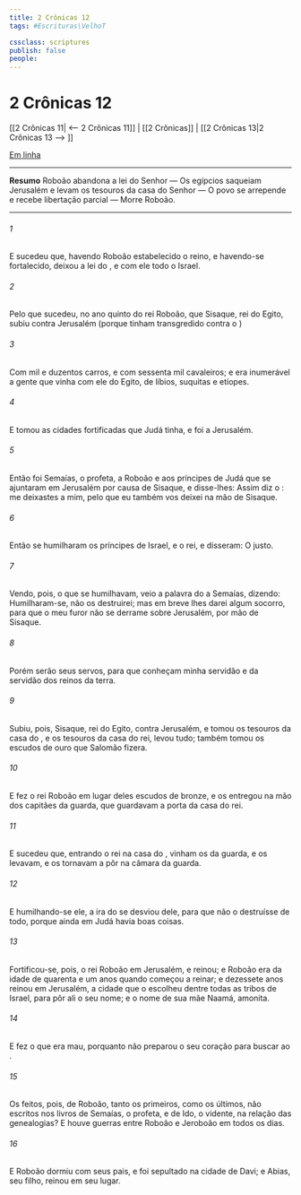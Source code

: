 ```yaml
---
title: 2 Crônicas 12
tags: #Escrituras\VelhoT

cssclass: scriptures
publish: false
people:
---
```


# 2 Crônicas 12
[[2 Crônicas 11| <-- 2 Crônicas 11]] | [[2 Crônicas]] | [[2 Crônicas 13|2 Crônicas 13 --> ]]

[Em linha](https://churchofjesuschrist.org/study/scriptures/ot/2-chr/12?lang=por)

---
__Resumo__
Roboão abandona a lei do Senhor — Os egípcios saqueiam Jerusalém e levam os tesouros da casa do Senhor — O povo se arrepende e recebe libertação parcial — Morre Roboão.

---
###### 1 
E sucedeu que, havendo Roboão estabelecido o reino, e havendo-se fortalecido, deixou a lei do , e com ele todo o Israel.

###### 2 
Pelo que sucedeu, no ano quinto do rei Roboão, que Sisaque, rei do Egito, subiu contra Jerusalém (porque tinham transgredido contra o )

###### 3 
Com mil e duzentos carros, e com sessenta mil cavaleiros; e era inumerável a gente que vinha com ele do Egito, de líbios, suquitas e etíopes.

###### 4 
E tomou as cidades fortificadas que Judá tinha, e foi a Jerusalém.

###### 5 
Então foi Semaías, o profeta, a Roboão e aos príncipes de Judá que se ajuntaram em Jerusalém por causa de Sisaque, e disse-lhes: Assim diz o :  me deixastes a mim, pelo que eu também vos deixei na mão de Sisaque.

###### 6 
Então se humilharam os príncipes de Israel, e o rei, e disseram: O   justo.

###### 7 
Vendo, pois, o  que se humilhavam, veio a palavra do  a Semaías, dizendo: Humilharam-se, não os destruirei; mas em breve lhes darei algum socorro, para que o meu furor não se derrame sobre Jerusalém, por mão de Sisaque.

###### 8 
Porém serão seus servos, para que conheçam  minha servidão e da servidão dos reinos da terra.

###### 9 
Subiu, pois, Sisaque, rei do Egito, contra Jerusalém, e tomou os tesouros da casa do , e os tesouros da casa do rei, levou tudo; também tomou os escudos de ouro que Salomão fizera.

###### 10 
E fez o rei Roboão em lugar deles escudos de bronze, e os entregou na mão dos capitães da guarda, que guardavam a porta da casa do rei.

###### 11 
E sucedeu que, entrando o rei na casa do , vinham os da guarda, e os levavam, e os tornavam a pôr na câmara da guarda.

###### 12 
E humilhando-se ele, a ira do  se desviou dele, para que não o destruísse de todo, porque ainda em Judá havia boas coisas.

###### 13 
Fortificou-se, pois, o rei Roboão em Jerusalém, e reinou; e Roboão era da idade de quarenta e um anos quando começou a reinar; e dezessete anos reinou em Jerusalém, a cidade que o  escolheu dentre todas as tribos de Israel, para pôr ali o seu nome; e  o nome de sua mãe Naamá, amonita.

###### 14 
E fez o que era mau, porquanto não preparou o seu coração para buscar ao .

###### 15 
Os feitos, pois, de Roboão, tanto os primeiros, como os últimos,  não  escritos nos livros de Semaías, o profeta, e de Ido, o vidente, na relação das genealogias? E houve guerras entre Roboão e Jeroboão em todos os  dias.

###### 16 
E Roboão dormiu com seus pais, e foi sepultado na cidade de Davi; e Abias, seu filho, reinou em seu lugar.

